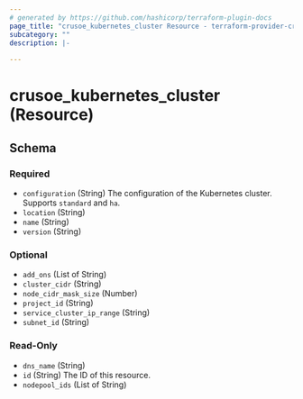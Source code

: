 ```yaml
---
# generated by https://github.com/hashicorp/terraform-plugin-docs
page_title: "crusoe_kubernetes_cluster Resource - terraform-provider-crusoe"
subcategory: ""
description: |-
  
---
```


# crusoe_kubernetes_cluster (Resource)





<!-- schema generated by tfplugindocs -->
## Schema

### Required

- `configuration` (String) The configuration of the Kubernetes cluster. Supports `standard` and `ha`.
- `location` (String)
- `name` (String)
- `version` (String)

### Optional

- `add_ons` (List of String)
- `cluster_cidr` (String)
- `node_cidr_mask_size` (Number)
- `project_id` (String)
- `service_cluster_ip_range` (String)
- `subnet_id` (String)

### Read-Only

- `dns_name` (String)
- `id` (String) The ID of this resource.
- `nodepool_ids` (List of String)
